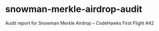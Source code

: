 # snowman-merkle-airdrop-audit
Audit report for Snowman Merkle Airdrop – CodeHawks First Flight #42
